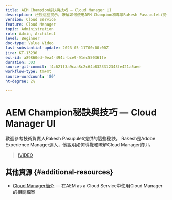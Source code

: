 ```yaml
---
title: AEM Champion秘訣與技巧 — Cloud Manager UI
description: 檢視這些提示，瞭解如何使用AEM Champion和專家Rakesh Pasupuleti提供的Cloud Manager UI。
version: Cloud Service
feature: Cloud Manager
topic: Administration
role: Admin, Architect
level: Beginner
doc-type: Value Video
last-substantial-update: 2023-05-11T00:00:00Z
jira: KT-13230
exl-id: a89860ed-9ea4-494c-bce9-91ec550361fe
duration: 303
source-git-commit: f4c621f3a9caa8c2c64b8323312343fe421a5aee
workflow-type: tm+mt
source-wordcount: '80'
ht-degree: 2%

---
```


# AEM Champion秘訣與技巧 — Cloud Manager UI

歡迎參考技術負責人Rakesh Pasupuleti提供的這些秘訣。 Rakesh是Adobe Experience Manager達人，他說明如何導覽和瞭解Cloud Manager的UI。

>[!VIDEO](https://video.tv.adobe.com/v/3419298?quality=12&learn=on)

## 其他資源 {#additional-resources}

* [Cloud Manager簡介](https://experienceleague.adobe.com/docs/experience-manager-cloud-service/content/onboarding/concepts/cloud-manager-introduction.html) — 在AEM as a Cloud Service中使用Cloud Manager的相關檔案
